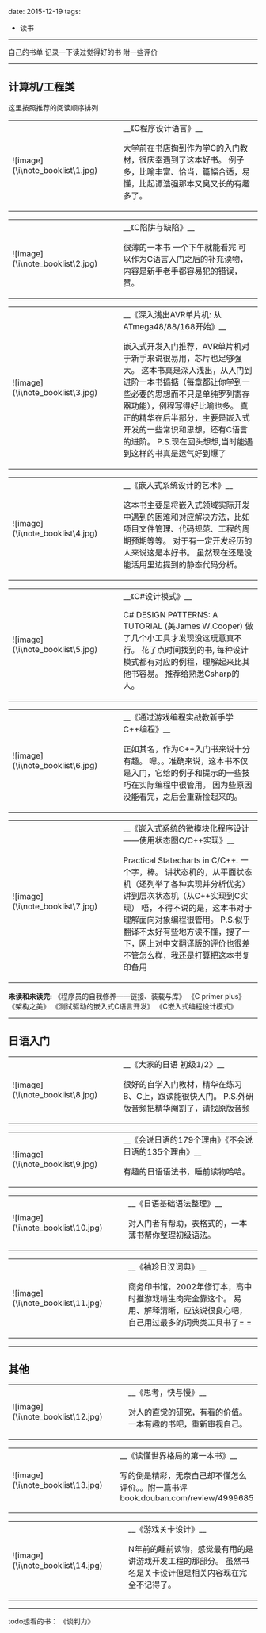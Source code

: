 
date: 2015-12-19
tags: 
- 读书
---

自己的书单 记录一下读过觉得好的书 附一些评价
<!--more-->

---

## 计算机/工程类 
这里按照推荐的阅读顺序排列
<table><tr><td width="100">
![image](\i\note_booklist\1.jpg)
</td><td width="20"></td><td> 
__《C程序设计语言》__

大学前在书店掏到作为学C的入门教材，很庆幸遇到了这本好书。
例子多，比喻丰富、恰当，篇幅合适，易懂，比起谭浩强那本又臭又长的有趣多了。
</td></tr></table>

<table><tr><td width="100">
![image](\i\note_booklist\2.jpg)
</td><td width="20"></td><td> 
__《C陷阱与缺陷》__

很薄的一本书 一个下午就能看完
可以作为C语言入门之后的补充读物，内容是新手老手都容易犯的错误，赞。
</td></tr></table>



<table><tr><td width="100">
![image](\i\note_booklist\3.jpg)
</td><td width="20"></td><td> 
__《深入浅出AVR单片机: 从ATmega48/88/168开始》__

嵌入式开发入门推荐，AVR单片机对于新手来说很易用，芯片也足够强大。
这本书真是深入浅出，从入门到进阶一本书搞掂（每章都让你学到一些必要的思想而不只是单纯罗列寄存器功能），例程写得好比喻也多。
真正的精华在后半部分，主要是嵌入式开发的一些常识和思想，还有C语言的进阶。
P.S.现在回头想想,当时能遇到这样的书真是运气好到爆了
</td></tr></table>



<table><tr><td width="100">
![image](\i\note_booklist\4.jpg)
</td><td width="20"></td><td> 
__《嵌入式系统设计的艺术》__

这本书主要是将嵌入式领域实际开发中遇到的困难和对应解决方法，比如项目文件管理、代码规范、工程的周期预期等等。
对于有一定开发经历的人来说这是本好书。
虽然现在还是没能活用里边提到的静态代码分析。
</td></tr></table>



<table><tr><td width="100">
![image](\i\note_booklist\5.jpg)
</td><td width="20"></td><td> 
__《C#设计模式》__

C# DESIGN PATTERNS: A TUTORIAL (美James W.Cooper)
做了几个小工具才发现没这玩意真不行。
花了点时间找到的书, 每种设计模式都有对应的例程，理解起来比其他书容易。
推荐给熟悉Csharp的人。
</td></tr></table>



<table><tr><td width="100">
![image](\i\note_booklist\6.jpg)
</td><td width="20"></td><td> 
__《通过游戏编程实战教新手学C++编程》__

正如其名，作为C++入门书来说十分有趣。
嗯。。准确来说，这本书不仅是入门，它给的例子和提示的一些技巧在实际编程中很管用。
因为些原因没能看完，之后会重新捡起来的。
</td></tr></table>



<table><tr><td width="100">
![image](\i\note_booklist\7.jpg)
</td><td width="20"></td><td> 
__《嵌入式系统的微模块化程序设计——使用状态图C/C++实现》__

Practical Statecharts in C/C++.
一个字，棒。
讲状态机的，从平面状态机（还列举了各种实现并分析优劣）讲到层次状态机（从C++实现到C实现）
唔，不得不说的是，这本书对于理解面向对象编程很管用。
P.S.似乎翻译不太好有些地方读不懂，搜了一下，网上对中文翻译版的评价也很差
不管怎么样，我还是打算把这本书复印备用
</td></tr></table>



__未读和未读完:__
《程序员的自我修养——链接、装载与库》
《C primer plus》
《架构之美》
《测试驱动的嵌入式C语言开发》
《C嵌入式编程设计模式》

---
## 日语入门

<table><tr><td width="100">
![image](\i\note_booklist\8.jpg)
</td><td width="20"></td><td> 
__《大家的日语 初级1/2》__

很好的自学入门教材，精华在练习B、C上，跟读能很快入门。
P.S.外研版音频把精华阉割了，请找原版音频
</td></tr></table>



<table><tr><td width="100">
![image](\i\note_booklist\9.jpg)
</td><td width="20"></td><td> 
__《会说日语的179个理由》《不会说日语的135个理由》__

有趣的日语语法书，睡前读物哈哈。
</td></tr></table>



<table><tr><td width="100">
![image](\i\note_booklist\10.jpg)
</td><td width="20"></td><td> 
__《日语基础语法整理》__

对入门者有帮助，表格式的，一本薄书帮你整理初级语法。
</td></tr></table>



<table><tr><td width="100">
![image](\i\note_booklist\11.jpg)
</td><td width="20"></td><td> 
__《袖珍日汉词典》__

商务印书馆，2002年修订本，高中时推游戏啃生肉完全靠这个。
易用、解释清晰，应该说很良心吧，自己用过最多的词典类工具书了= =
</td></tr></table>



---

## 其他

<table><tr><td width="100">
![image](\i\note_booklist\12.jpg)
</td><td width="20"></td><td>
__《思考，快与慢》__

对人的直觉的研究，有看的价值。
一本有趣的书吧，重新审视自己。
</td></tr></table>



<table><tr><td width="100">
![image](\i\note_booklist\13.jpg)
</td><td width="20"></td><td> 
__《读懂世界格局的第一本书》__

写的倒是精彩，无奈自己却不懂怎么评价。。附一篇书评
book.douban.com/review/4999685
</td></tr></table>


<table><tr><td width="100">
![image](\i\note_booklist\14.jpg)
</td><td width="20"></td><td> 
__《游戏关卡设计》__

N年前的睡前读物，感觉最有用的是讲游戏开发工程的那部分。
虽然书名是关卡设计但是相关内容现在完全不记得了。
</td></tr></table>

---

todo想看的书：
《谈判力》

